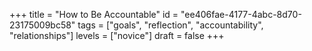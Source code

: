 +++
title = "How to Be Accountable"
id = "ee406fae-4177-4abc-8d70-23175009bc58"
tags = ["goals", "reflection", "accountability", "relationships"]
levels = ["novice"]
draft = false
+++
